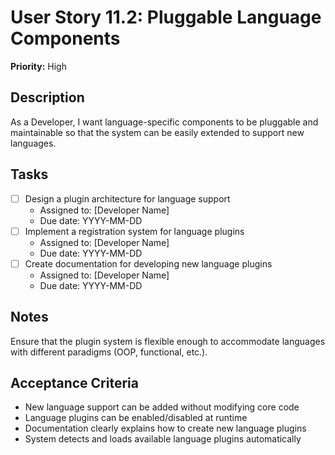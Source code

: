# User Story 11.2: Pluggable Language Components

**Priority:** High

## Description
As a Developer, I want language-specific components to be pluggable and maintainable so that the system can be easily extended to support new languages.

## Tasks
- [ ] Design a plugin architecture for language support
  - Assigned to: [Developer Name]
  - Due date: YYYY-MM-DD
- [ ] Implement a registration system for language plugins
  - Assigned to: [Developer Name]
  - Due date: YYYY-MM-DD
- [ ] Create documentation for developing new language plugins
  - Assigned to: [Developer Name]
  - Due date: YYYY-MM-DD

## Notes
Ensure that the plugin system is flexible enough to accommodate languages with different paradigms (OOP, functional, etc.).

## Acceptance Criteria
- New language support can be added without modifying core code
- Language plugins can be enabled/disabled at runtime
- Documentation clearly explains how to create new language plugins
- System detects and loads available language plugins automatically